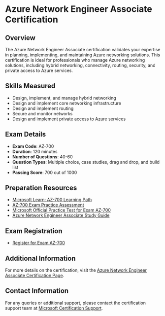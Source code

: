 # Azure Network Engineer Associate Certification

## Overview
The Azure Network Engineer Associate certification validates your expertise in planning, implementing, and maintaining Azure networking solutions. This certification is ideal for professionals who manage Azure networking solutions, including hybrid networking, connectivity, routing, security, and private access to Azure services.

## Skills Measured
- Design, implement, and manage hybrid networking
- Design and implement core networking infrastructure
- Design and implement routing
- Secure and monitor networks
- Design and implement private access to Azure services

## Exam Details
- **Exam Code**: AZ-700
- **Duration**: 120 minutes
- **Number of Questions**: 40-60
- **Question Types**: Multiple choice, case studies, drag and drop, and build list
- **Passing Score**: 700 out of 1000

## Preparation Resources
- [Microsoft Learn: AZ-700 Learning Path](https://learn.microsoft.com/en-us/training/paths/azure-network-engineer/)
- [AZ-700 Exam Practice Assessment](https://learn.microsoft.com/en-us/credentials/certifications/azure-network-engineer-associate/?practice-assessment-type=certification)
- [Microsoft Official Practice Test for Exam AZ-700](https://www.measureup.com/Microsoft-Azure-Network-Engineer-Associate-AZ-700-PRACTICE-TEST_p_6885.html)
- [Azure Network Engineer Associate Study Guide](https://learn.microsoft.com/en-us/learn/certifications/azure-network-engineer-associate/)

## Exam Registration
- [Register for Exam AZ-700](https://learn.microsoft.com/en-us/learn/certifications/exams/az-700/)

## Additional Information
For more details on the certification, visit the [Azure Network Engineer Associate Certification Page](https://learn.microsoft.com/en-us/credentials/certifications/azure-network-engineer-associate/).

## Contact Information
For any queries or additional support, please contact the certification support team at [Microsoft Certification Support](https://learn.microsoft.com/en-us/learn/certifications/help/).
